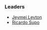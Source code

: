 ### Leaders

* [Jeymei Leyton](mailto:jeymei.leyton@owasp.org)
* [Ricardo Supo](mailto:ricardo.supo@owasp.org)
